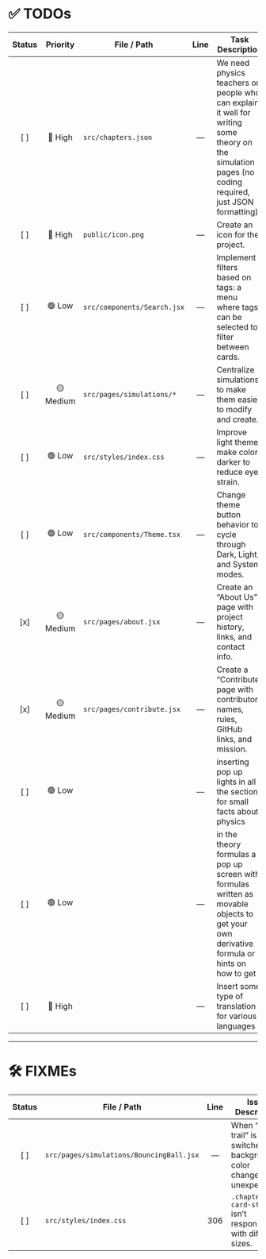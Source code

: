 # ✅ TODOs

| Status | Priority | File / Path | Line | Task Description |
|:------:|:--------:|-------------|:----:|------------------|
| [ ] | 🔴 High | `src/chapters.json` | — | We need physics teachers or people who can explain it well for writing some theory on the simulation pages (no coding required, just JSON formatting). |
| [ ] | 🔴 High | `public/icon.png` | — | Create an icon for the project. |
| [ ] | 🟢 Low | `src/components/Search.jsx` | — | Implement filters based on tags: a menu where tags can be selected to filter between cards. |
| [ ] | 🟡 Medium | `src/pages/simulations/*` | — | Centralize simulations to make them easier to modify and create. |
| [ ] | 🟢 Low  | `src/styles/index.css` | — | Improve light theme: make colors darker to reduce eye strain. |
| [ ] | 🟢 Low  | `src/components/Theme.tsx` | — | Change theme button behavior to cycle through Dark, Light, and System modes. |
| [x] | 🟡 Medium | `src/pages/about.jsx` | — | Create an “About Us” page with project history, links, and contact info. |
| [x] | 🟡 Medium | `src/pages/contribute.jsx` | — | Create a “Contribute” page with contributor names, rules, GitHub links, and mission. |
| [ ] | 🟢 Low  || — | inserting pop up lights in all the sections for small facts about physics
| [ ] | 🟢 Low  || — | in the theory formulas a pop up screen with formulas written as movable objects to get your own derivative formula or hints on how to get it
| [ ] | 🔴 High || — | Insert some type of translation for various languages |


---



# 🛠 FIXMEs

| Status | File / Path | Line | Issue Description |
|:------:|-------------|:----:|-------------------|
| [ ] | `src/pages/simulations/BouncingBall.jsx` | — | When “enable trail” is switched, background color changes unexpectedly. |
| [ ] | `src/styles/index.css` | 306 | `.chapter-card-stroke` isn’t responsive with different sizes. |
